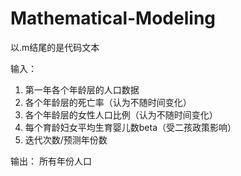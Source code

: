 # Mathematical-Modeling
以.m结尾的是代码文本

输入：
1. 第一年各个年龄层的人口数据
2. 各个年龄层的死亡率（认为不随时间变化）
3. 各个年龄层的女性人口比例（认为不随时间变化）
4. 每个育龄妇女平均生育婴儿数beta（受二孩政策影响）
5. 迭代次数/预测年份数

输出：
所有年份人口
